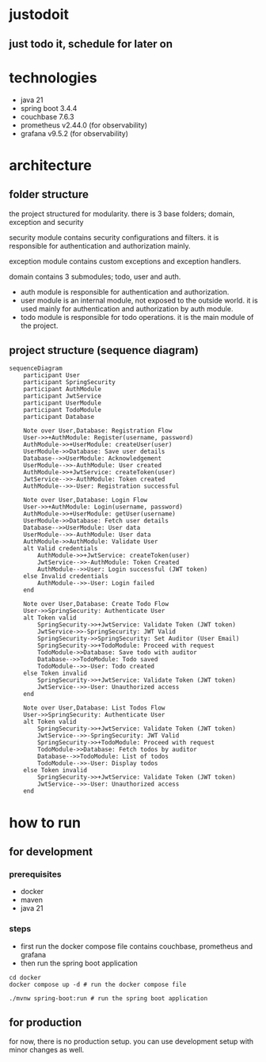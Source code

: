 # justodoit
## just todo it, schedule for later on

# technologies

- java 21
- spring boot 3.4.4
- couchbase 7.6.3
- prometheus v2.44.0 (for observability)
- grafana v9.5.2 (for observability)

# architecture

## folder structure
the project structured for modularity. there is 3 base folders; domain, exception and security

security module contains security configurations and filters. it is responsible for authentication and authorization mainly.

exception module contains custom exceptions and exception handlers.

domain contains 3 submodules; todo, user and auth.
- auth module is responsible for authentication and authorization.
- user module is an internal module, not exposed to the outside world. it is used mainly for authentication and authorization by auth module.
- todo module is responsible for todo operations. it is the main module of the project.

## project structure (sequence diagram)

```mermaid
sequenceDiagram
    participant User
    participant SpringSecurity
    participant AuthModule
    participant JwtService
    participant UserModule
    participant TodoModule
    participant Database

    Note over User,Database: Registration Flow
    User->>+AuthModule: Register(username, password)
    AuthModule->>+UserModule: createUser(user)
    UserModule->>Database: Save user details
    Database-->>UserModule: Acknowledgement
    UserModule-->>-AuthModule: User created
    AuthModule->>+JwtService: createToken(user)
    JwtService-->>-AuthModule: Token created
    AuthModule-->>-User: Registration successful

    Note over User,Database: Login Flow
    User->>+AuthModule: Login(username, password)
    AuthModule->>+UserModule: getUser(username)
    UserModule->>Database: Fetch user details
    Database-->>UserModule: User data
    UserModule-->>-AuthModule: User data
    AuthModule->>AuthModule: Validate User
    alt Valid credentials
        AuthModule->>+JwtService: createToken(user)
        JwtService-->>-AuthModule: Token Created
        AuthModule-->>User: Login successful (JWT token)
    else Invalid credentials
        AuthModule-->>-User: Login failed
    end

    Note over User,Database: Create Todo Flow
    User->>SpringSecurity: Authenticate User
    alt Token valid
        SpringSecurity->>+JwtService: Validate Token (JWT token)
        JwtService->>-SpringSecurity: JWT Valid
        SpringSecurity->>SpringSecurity: Set Auditor (User Email)
        SpringSecurity->>+TodoModule: Proceed with request
        TodoModule->>Database: Save todo with auditor
        Database-->>TodoModule: Todo saved
        TodoModule-->>-User: Todo created
    else Token invalid
        SpringSecurity->>+JwtService: Validate Token (JWT token)
        JwtService-->>-User: Unauthorized access
    end

    Note over User,Database: List Todos Flow
    User->>SpringSecurity: Authenticate User
    alt Token valid
        SpringSecurity->>+JwtService: Validate Token (JWT token)
        JwtService-->>-SpringSecurity: JWT Valid
        SpringSecurity->>+TodoModule: Proceed with request
        TodoModule->>Database: Fetch todos by auditor
        Database-->>TodoModule: List of todos
        TodoModule-->>-User: Display todos
    else Token invalid
        SpringSecurity->>+JwtService: Validate Token (JWT token)
        JwtService-->>-User: Unauthorized access
    end
```

# how to run

## for development

### prerequisites

- docker
- maven
- java 21

### steps

- first run the docker compose file contains couchbase, prometheus and grafana
- then run the spring boot application

```shell
cd docker
docker compose up -d # run the docker compose file
```

```shell
./mvnw spring-boot:run # run the spring boot application
```

## for production

for now, there is no production setup. you can use development setup with minor changes as well.

